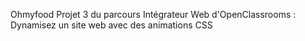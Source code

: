 Ohmyfood
Projet 3 du parcours Intégrateur Web d'OpenClassrooms : Dynamisez un site web avec des animations CSS